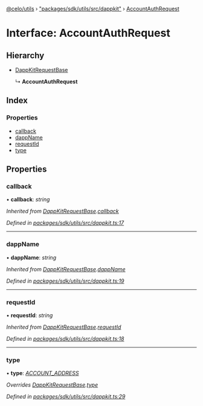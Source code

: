 [@celo/utils](../README.md) › ["packages/sdk/utils/src/dappkit"](../modules/_packages_sdk_utils_src_dappkit_.md) › [AccountAuthRequest](_packages_sdk_utils_src_dappkit_.accountauthrequest.md)

# Interface: AccountAuthRequest

## Hierarchy

* [DappKitRequestBase](_packages_sdk_utils_src_dappkit_.dappkitrequestbase.md)

  ↳ **AccountAuthRequest**

## Index

### Properties

* [callback](_packages_sdk_utils_src_dappkit_.accountauthrequest.md#callback)
* [dappName](_packages_sdk_utils_src_dappkit_.accountauthrequest.md#dappname)
* [requestId](_packages_sdk_utils_src_dappkit_.accountauthrequest.md#requestid)
* [type](_packages_sdk_utils_src_dappkit_.accountauthrequest.md#type)

## Properties

###  callback

• **callback**: *string*

*Inherited from [DappKitRequestBase](_packages_sdk_utils_src_dappkit_.dappkitrequestbase.md).[callback](_packages_sdk_utils_src_dappkit_.dappkitrequestbase.md#callback)*

*Defined in [packages/sdk/utils/src/dappkit.ts:17](https://github.com/celo-org/celo-monorepo/blob/master/packages/sdk/utils/src/dappkit.ts#L17)*

___

###  dappName

• **dappName**: *string*

*Inherited from [DappKitRequestBase](_packages_sdk_utils_src_dappkit_.dappkitrequestbase.md).[dappName](_packages_sdk_utils_src_dappkit_.dappkitrequestbase.md#dappname)*

*Defined in [packages/sdk/utils/src/dappkit.ts:19](https://github.com/celo-org/celo-monorepo/blob/master/packages/sdk/utils/src/dappkit.ts#L19)*

___

###  requestId

• **requestId**: *string*

*Inherited from [DappKitRequestBase](_packages_sdk_utils_src_dappkit_.dappkitrequestbase.md).[requestId](_packages_sdk_utils_src_dappkit_.dappkitrequestbase.md#requestid)*

*Defined in [packages/sdk/utils/src/dappkit.ts:18](https://github.com/celo-org/celo-monorepo/blob/master/packages/sdk/utils/src/dappkit.ts#L18)*

___

###  type

• **type**: *[ACCOUNT_ADDRESS](../enums/_packages_sdk_utils_src_dappkit_.dappkitrequesttypes.md#account_address)*

*Overrides [DappKitRequestBase](_packages_sdk_utils_src_dappkit_.dappkitrequestbase.md).[type](_packages_sdk_utils_src_dappkit_.dappkitrequestbase.md#type)*

*Defined in [packages/sdk/utils/src/dappkit.ts:29](https://github.com/celo-org/celo-monorepo/blob/master/packages/sdk/utils/src/dappkit.ts#L29)*
